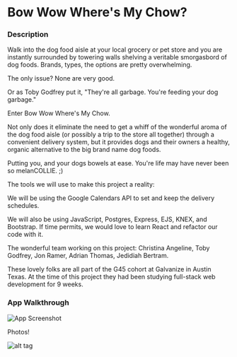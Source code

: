 # Bow Wow Where's My Chow?

### Description

Walk into the dog food aisle at your local grocery or pet store and you
are instantly surrounded by towering walls shelving a veritable smorgasbord of
dog foods. Brands, types, the options are pretty overwhelming.

The only issue? None are very good.

Or as Toby Godfrey put it, "They're all garbage. You're feeding your dog garbage."

Enter Bow Wow Where's My Chow.

Not only does it eliminate the need to get a whiff of the wonderful aroma of the
dog food aisle (or possibly a trip to the store all together) through a convenient
delivery system, but it provides dogs and their owners a healthy, organic alternative to the big brand name dog foods.

Putting you, and your dogs bowels at ease. You're life may have never been so
melanCOLLIE. ;)

The tools we will use to make this project a reality:

We will be using the Google Calendars API to set and keep the delivery schedules.

We will also be using JavaScript, Postgres, Express, EJS, KNEX, and Bootstrap. If
time permits, we would love to learn React and refactor our code with it.

The wonderful team working on this project:
Christina Angeline, Toby Godfrey, Jon Ramer, Adrian Thomas, Jedidiah Bertram.

These lovely folks are all part of the G45 cohort at Galvanize in Austin Texas.
At the time of this project they had been studying full-stack web development for
9 weeks.

### App Walkthrough

![App Screenshot]()



Photos!

![alt tag](https://thumb.ibb.co/cYHaRQ/IMG_6834.jpg)

